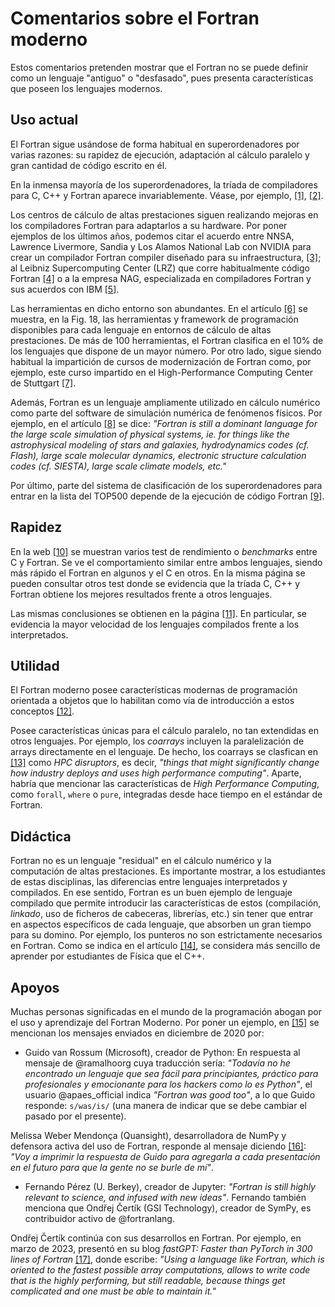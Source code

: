 # Comentarios sobre el Fortran moderno

Estos comentarios pretenden mostrar que el Fortran no se puede definir como un lenguaje "antiguo" o "desfasado", pues presenta características que poseen los lenguajes modernos. 

## Uso actual

El Fortran sigue usándose de forma habitual en superordenadores por varias razones: su rapidez de ejecución, adaptación al cálculo paralelo y gran cantidad de código escrito en él.  

En la inmensa mayoría de los superordenadores, la tríada de compiladores para C, C++ y Fortran aparece invariablemente. Véase, por ejemplo, [[1]](https://www.osc.edu/resources/getting_started/supercomputing_faq), [[2]](https://www.cideu.org/wp-content/uploads/2019/12/compupdf.pdf).

Los centros de cálculo de altas prestaciones siguen realizando mejoras en los compiladores Fortran para adaptarlos a su hardware. Por poner ejemplos de los últimos años, podemos citar el acuerdo entre NNSA, Lawrence Livermore, Sandia y Los Alamos National Lab con NVIDIA para crear un compilador Fortran compiler diseñado para su infraestructura, [[3]](https://www.nextgov.com/modernization/2015/11/supercomputers-get-help-with-fortran/207930/); al Leibniz Supercomputing Center (LRZ) que corre habitualmente código Fortran [[4]](https://www.admin-magazine.com/mobile/HPC/Articles/Selecting-Compilers-for-a-Supercomputer) o a la empresa NAG, especializada en compiladores Fortran y sus acuerdos con IBM [[5]](https://numerical125.rssing.com/chan-21863687/latest-article2.php).

Las herramientas en dicho entorno son abundantes. En el artículo [[6]](https://www.sciencedirect.com/science/article/pii/S0167819119301759) se muestra, en la Fig. 18, las herramientas y framework de programación disponibles para cada lenguaje en entornos de cálculo de altas prestaciones. De más de 100 herramientas, el Fortran clasifica en el 10% de los lenguajes que dispone de un mayor número. Por otro lado, sigue siendo habitual la impartición de cursos de modernización de Fortran como, por ejemplo, este curso impartido en el High-Performance Computing Center de Stuttgart [[7]](https://www.hlrs.de/training/2024/ftn2).

Además, Fortran es un lenguaje ampliamente utilizado en cálculo numérico como parte del software de simulación numérica de fenómenos físicos. Por ejemplo, en el artículo [[8]](https://www.moreisdifferent.com/2015/07/16/why-physicsts-still-use-fortran/) se dice: _"Fortran is still a dominant language for the large scale simulation of physical systems, ie. for things like the astrophysical modeling of stars and galaxies, hydrodynamics codes (cf. Flash), large scale molecular dynamics, electronic structure calculation codes (cf. SIESTA), large scale climate models, etc."_

Por último, parte del sistema de clasificación de los superordenadores para entrar en la lista del TOP500 depende de la ejecución de código Fortran [[9]](https://www.top500.org/resources/frequently-asked-questions/).

## Rapidez

En la web [[10]](https://web.archive.org/web/20190210185723/https://benchmarksgame-team.pages.debian.net/benchmarksgame/faster/fortran.html) se muestran varios test de rendimiento o _benchmarks_ entre C y Fortran. Se ve el comportamiento similar entre ambos lenguajes, siendo más rápido el Fortran en algunos y el C en otros. En la misma página se pueden consultar otros test donde se evidencia que la tríada C, C++ y Fortran obtiene los mejores resultados frente a otros lenguajes.

Las mismas conclusiones se obtienen en la página [[11]](https://julialang.org/benchmarks/). En particular, se evidencia la mayor velocidad de los lenguajes compilados frente a los interpretados.

## Utilidad

El Fortran moderno posee características modernas de programación orientada a objetos que lo habilitan como vía de introducción a estos conceptos [[12]](https://gist.github.com/n-s-k/522f2669979ed6d0582b8e80cf6c95fd).

Posee características únicas para el cálculo paralelo, no tan extendidas en otros lenguajes. Por ejemplo, los _coarrays_ incluyen la paralelización de arrays directamente en el lenguaje. De hecho, los coarrays se clasfican en [[13]](https://www.top500.org/news/hpc-disruptors/) como _HPC disruptors_, es decir, _"things that might significantly change how industry deploys and uses high performance computing"_. Aparte, habría que mencionar las características de _High Performance Computing_, como `forall`, `where` o `pure`, integradas desde hace tiempo en el estándar de Fortran.

## Didáctica

Fortran no es un lenguaje "residual" en el cálculo numérico y la computación de altas prestaciones. Es importante mostrar, a los estudiantes de estas disciplinas, las diferencias entre lenguajes interpretados y compilados. En ese sentido, Fortran es un buen ejemplo de lenguaje compilado que permite introducir las características de estos (compilación, _linkado_, uso de ficheros de cabeceras, librerías, etc.) sin tener que entrar en aspectos específicos de cada lenguaje, que absorben un gran tiempo para su domino. Por ejemplo, los punteros no son estrictamente necesarios en Fortran. Como se indica en el artículo [[14]](https://www.moreisdifferent.com/2015/07/16/why-physicsts-still-use-fortran/), se considera más sencillo de aprender por estudiantes de Física que el C++.

## Apoyos

Muchas personas significadas en el mundo de la programación abogan por el uso y aprendizaje del Fortran Moderno. Por poner un ejemplo, en [[15]](https://fortran-lang.discourse.group/t/embed-a-jupyter-notebook-in-fortran-lang-org-learn/724/6) se mencionan los mensajes enviados en diciembre de 2020 por: 

- Guido van Rossum (Microsoft), creador de Python: En respuesta al mensaje de @ramalhoorg cuya traducción sería: _"Todavía no he encontrado un lenguaje que sea fácil para principiantes, práctico para profesionales y emocionante para los hackers como lo es Python"_, el usuario @apaes_official indica _"Fortran was good too"_, a lo que Guido responde: `s/was/is/` (una manera de indicar que se debe cambiar el pasado por el presente).

Melissa Weber Mendonça (Quansight), desarrolladora de NumPy y defensora activa del uso de Fortran, responde al mensaje diciendo [[16]](https://x.com/melissawm/status/1334818706082426880): _"Voy a imprimir la respuesta de Guido para agregarla a cada presentación en el futuro para que la gente no se burle de mí"_.

- Fernando Pérez (U. Berkey), creador de Jupyter: _"Fortran is still highly relevant to science, and infused with new ideas"_. Fernando también menciona que Ondřej Čertík (GSI Technology), creador de SymPy, es contribuidor activo de @fortranlang.

Ondřej Čertík continúa con sus desarrollos en Fortran. Por ejemplo, en marzo de 2023, presentó en su blog _fastGPT: Faster than PyTorch in 300 lines of Fortran_ [[17]](https://ondrejcertik.com/blog/2023/03/fastgpt-faster-than-pytorch-in-300-lines-of-fortran/), donde escribe: _"Using a language like Fortran, which is oriented to the fastest possible array computations, allows to write code that is the highly performing, but still readable, because things get complicated and one must be able to maintain it."_
